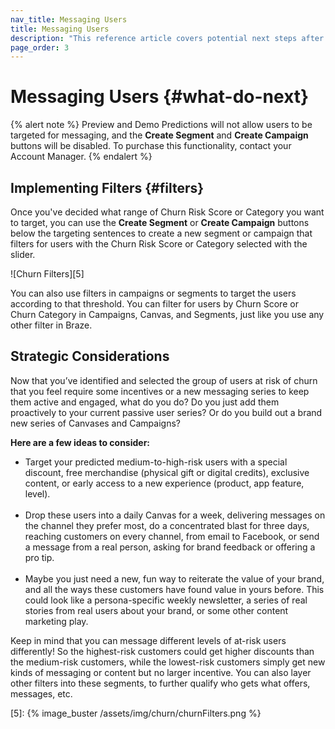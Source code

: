 ```yaml
---
nav_title: Messaging Users
title: Messaging Users
description: "This reference article covers potential next steps after you have created a Churn Prediction."
page_order: 3
---
```


# Messaging Users {#what-do-next}

{% alert note %}
Preview and Demo Predictions will not allow users to be targeted for messaging, and the __Create Segment__ and __Create Campaign__ buttons will be disabled. To purchase this functionality, contact your Account Manager.
{% endalert %}

## Implementing Filters {#filters}

Once you've decided what range of Churn Risk Score or Category you want to target, you can use the __Create Segment__ or __Create Campaign__ buttons below the targeting sentences to create a new segment or campaign that filters for users with the Churn Risk Score or Category selected with the slider.

![Churn Filters][5]

You can also use filters in campaigns or segments to target the users according to that threshold. You can filter for users by Churn Score or Churn Category in Campaigns, Canvas, and Segments, just like you use any other filter in Braze.

## Strategic Considerations

Now that you’ve identified and selected the group of users at risk of churn that you feel require some incentives or a new messaging series to keep them active and engaged, what do you do? Do you just add them proactively to your current passive user series? Or do you build out a brand new series of Canvases and Campaigns? 

__Here are a few ideas to consider:__

- Target your predicted medium-to-high-risk users with a special discount, free merchandise (physical gift or digital credits), exclusive content, or early access to a new experience (product, app feature, level).<br><br>
- Drop these users into a daily Canvas for a week, delivering messages on the channel they prefer most, do a concentrated blast for three days, reaching customers on every channel, from email to Facebook, or send a message from a real person, asking for brand feedback or offering a pro tip.<br><br>
- Maybe you just need a new, fun way to reiterate the value of your brand, and all the ways these customers have found value in yours before. This could look like a persona-specific weekly newsletter, a series of real stories from real users about your brand, or some other content marketing play.

Keep in mind that you can message different levels of at-risk users differently! So the highest-risk customers could get higher discounts than the medium-risk customers, while the lowest-risk customers simply get new kinds of messaging or content but no larger incentive. You can also layer other filters into these segments, to further qualify who gets what offers, messages, etc.



[5]: {% image_buster /assets/img/churn/churnFilters.png %}
